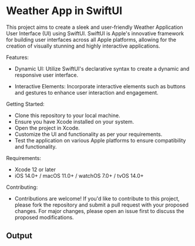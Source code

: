 
# Weather App in SwiftUI

This project aims to create a sleek and user-friendly Weather Application User Interface (UI) using SwiftUI. SwiftUI is Apple's innovative framework for building user interfaces across all Apple platforms, allowing for the creation of visually stunning and highly interactive applications.

Features:

* Dynamic UI: Utilize SwiftUI's declarative syntax to create a dynamic and responsive user interface.

* Interactive Elements: Incorporate interactive elements such as buttons and gestures to enhance user interaction and engagement.


Getting Started:

* Clone this repository to your local machine.
* Ensure you have Xcode installed on your system.
* Open the project in Xcode.
* Customize the UI and functionality as per your requirements.
* Test the application on various Apple platforms to ensure compatibility and functionality.

Requirements:

* Xcode 12 or later
* iOS 14.0+ / macOS 11.0+ / watchOS 7.0+ / tvOS 14.0+

Contributing:
* Contributions are welcome! If you'd like to contribute to this project, please fork the repository and submit a pull request with your proposed changes. For major changes, please open an issue first to discuss the proposed modifications.
## Output



